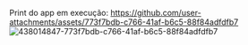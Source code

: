 Print do app em execução: https://github.com/user-attachments/assets/773f7bdb-c766-41af-b6c5-88f84adfdfb7
![438014847-773f7bdb-c766-41af-b6c5-88f84adfdfb7](https://github.com/user-attachments/assets/c3b96d3b-13f0-4639-b055-9903ff986c02)
